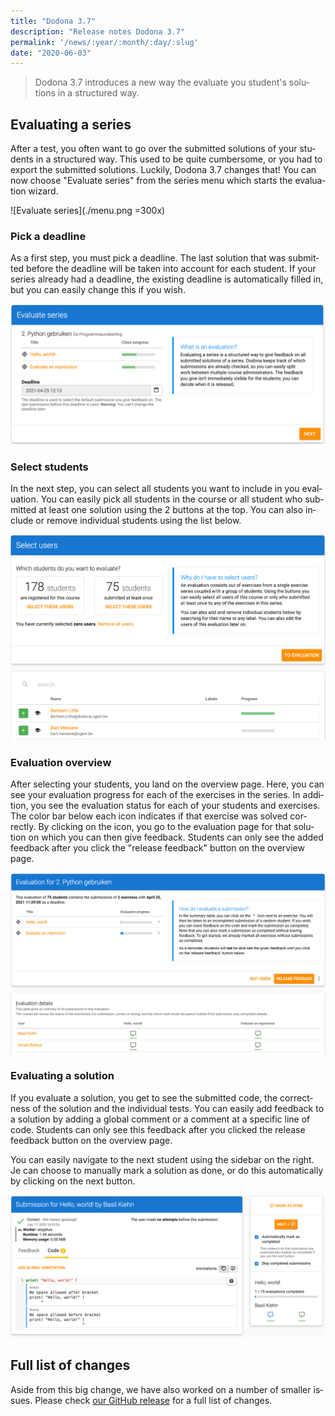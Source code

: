 ```yaml
---
title: "Dodona 3.7"
description: "Release notes Dodona 3.7"
permalink: '/news/:year/:month/:day/:slug'
date: "2020-06-03"
---
```


<NewsHeader :title="$frontmatter.title" :date="$frontmatter.date" lang="en" />

> Dodona 3.7 introduces a new way the evaluate you student's solutions in a structured way.

## Evaluating a series

After a test, you often want to go over the submitted solutions of your students in a structured way. This used to be quite cumbersome, or you had to export the submitted solutions. Luckily, Dodona 3.7 changes that! You can now choose "Evaluate series" from the series menu which starts the evaluation wizard.

![Evaluate series](./menu.png =300x)

### Pick a deadline
As a first step, you must pick a deadline. The last solution that was submitted before the deadline will be taken into account for each student. If your series already had a deadline, the existing deadline is automatically filled in, but you can easily change this if you wish.

![Pick a deadline](./deadline.png)

### Select students
In the next step, you can select all students you want to include in you evaluation. You can easily pick all students in the course or all student who submitted at least one solution using the 2 buttons at the top. You can also include or remove individual students using the list below.

![Select students](./students.png)

### Evaluation overview
After selecting your students, you land on the overview page. Here, you can see your evaluation progress for each of the exercises in the series. In addition, you see the evaluation status for each of your students and exercises. The color bar below each icon indicates if that exercise was solved correctly. By clicking on the icon, you go to the evaluation page for that solution on which you can then give feedback. Students can only see the added feedback after you click the "release feedback" button on the overview page.

![Overview](./overview.png)

### Evaluating a solution
If you evaluate a solution, you get to see the submitted code, the correctness of the solution and the individual tests. You can easily add feedback to a solution by adding a global comment or a comment at a specific line of code. Students can only see this feedback after you clicked the release feedback button on the overview page.

You can easily navigate to the next student using the sidebar on the right. Je can choose to manually mark a solution as done, or do this automatically by clicking on the next button.

![Evaluate a solution](./evaluate.png)

## Full list of changes

Aside from this big change, we have also worked on a number of smaller issues. Please check [our GitHub release](https://github.com/dodona-edu/dodona/releases/tag/3.6) for a full list of changes.